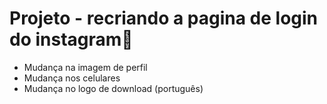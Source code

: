 # Projeto -  recriando a pagina de login do instagram:wave:

- Mudança na imagem de perfil
- Mudança nos celulares
- Mudança no logo de download (português)

